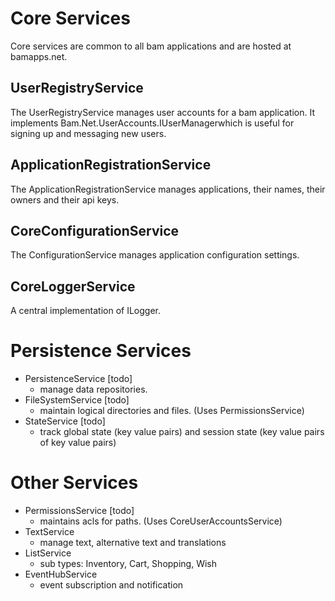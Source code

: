 # Core Services

Core services are common to all bam applications and are hosted at bamapps.net.

## UserRegistryService

The UserRegistryService manages user accounts for a bam application.  It implements Bam.Net.UserAccounts.IUserManagerwhich is 
useful for signing up and messaging new users.

## ApplicationRegistrationService

The ApplicationRegistrationService manages applications, their names, their owners and their api keys.

## CoreConfigurationService

The ConfigurationService manages application configuration settings.

## CoreLoggerService

A central implementation of ILogger.

# Persistence Services
- PersistenceService [todo]
	- manage data repositories.  
- FileSystemService [todo]
	- maintain logical directories and files.  (Uses PermissionsService)
- StateService [todo]
	- track global state (key value pairs) and session state (key value pairs of key value pairs)

# Other Services
- PermissionsService [todo]
	- maintains acls for paths.  (Uses CoreUserAccountsService)
- TextService
	- manage text, alternative text and translations
- ListService
	- sub types: Inventory, Cart, Shopping, Wish
- EventHubService
	- event subscription and notification
